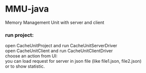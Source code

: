 # MMU-java
Memory Management Unit with server and client  
### run project:
open CacheUnitProject and run CacheUnitServerDriver  
open CacheUnitClient and run CacheUnitClientDriver  
choose an action from UI:  
you can load request for server in json file (like file1.json, file2.json)  
or to show statistic.
